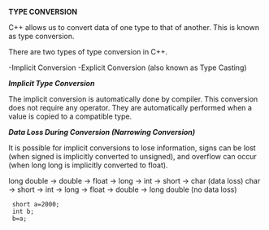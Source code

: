 **TYPE CONVERSION**

C++ allows us to convert data of one type to that of another. This is known as type conversion.

There are two types of type conversion in C++.

-Implicit Conversion
-Explicit Conversion (also known as Type Casting)

***Implicit Type Conversion***

The implicit conversion is automatically done by compiler. This conversion does not require any operator. 
They are automatically performed when a value is copied to a compatible type.

***Data Loss During Conversion (Narrowing Conversion)***

It is possible for implicit conversions to lose information, signs can be lost (when signed is implicitly converted to unsigned), and overflow can occur (when long long is implicitly converted to float).

long double -> double -> float -> long -> int -> short -> char (data loss)
char -> short -> int -> long -> float -> double -> long double (no data loss)

```
 short a=2000;
 int b;
 b=a;

```
